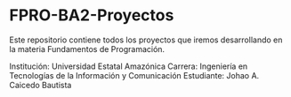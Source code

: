 # FPRO-BA2-Proyectos
Este repositorio contiene todos los proyectos que iremos desarrollando en la materia Fundamentos de Programación.

Institución: Universidad Estatal Amazónica
Carrera: Ingeniería en Tecnologías de la Información y Comunicación
Estudiante: Johao A. Caicedo Bautista
